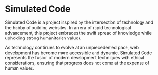 # Simulated Code

Simulated Code is a project inspired by the intersection of technology and the hobby of building websites. In an era of rapid technological advancement, this project embraces the swift spread of knowledge while upholding strong humanitarian values.

As technology continues to evolve at an unprecedented pace, web development has become more accessible and dynamic. Simulated Code represents the fusion of modern development techniques with ethical considerations, ensuring that progress does not come at the expense of human values.

